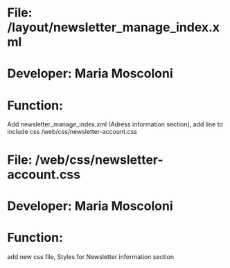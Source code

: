 # File: /layout/newsletter_manage_index.xml
# Developer: Maria Moscoloni
# Function:

Add newsletter_manage_index.xml (Adress information section), add line to include css /web/css/newsletter-account.css

# File: /web/css/newsletter-account.css
# Developer: Maria Moscoloni
# Function:

add new css file, Styles for Newsletter information section
